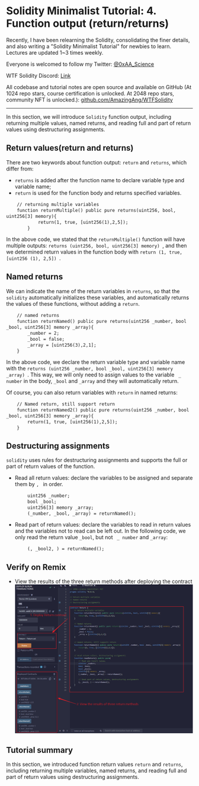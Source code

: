 # Solidity Minimalist Tutorial: 4. Function output (return/returns)

Recently, I have been relearning the Solidity, consolidating the finer details, and also writing a "Solidity Minimalist Tutorial" for newbies to learn. Lectures are updated 1~3 times weekly. 

Everyone is welcomed to follow my Twitter: [@0xAA_Science](https://twitter.com/0xAA_Science)

WTF Solidity Discord: [Link](https://discord.gg/5akcruXrsk)

All codebase and tutorial notes are open source and available on GitHub (At 1024 repo stars, course certification is unlocked. At 2048 repo stars, community NFT is unlocked.): [github.com/AmazingAng/WTFSolidity](https://github.com/AmazingAng/WTFSolidity)

-----

In this section, we will introduce `Solidity` function output, including returning multiple values, named returns, and reading full and part of return values using destructuring assignments. 

## Return values(return and returns)
There are two keywords about function output: `return` and `returns`, which differ from:
- `returns` is added after the function name to declare variable type and variable name;
- `return` is used for the function body and returns specified variables.

```solidity
    // returning multiple variables
    function returnMultiple() public pure returns(uint256, bool, uint256[3] memory){
            return(1, true, [uint256(1),2,5]);
        }
```
In the above code, we stated that the `returnMultiple()` function will have multiple outputs: `returns (uint256, bool, uint256[3] memory) `, and then we determined return values in the function body with `return (1, true, [uint256 (1), 2,5]) `.

## Named returns
We can indicate the name of the return variables in `returns`, so that the `solidity` automatically initializes these variables, and automatically returns the values of these functions, without adding a `return`.

```solidity
    // named returns
    function returnNamed() public pure returns(uint256 _number, bool _bool, uint256[3] memory _array){
        _number = 2;
        _bool = false; 
        _array = [uint256(3),2,1];
    }
```
In the above code, we declare the return variable type and variable name with the `returns (uint256 _number, bool _bool, uint256[3] memory _array) `. This way, we will only need to assign values to the variable ` _ number` in the body, ` _bool ` and ` _array ` and they will automatically return.

Of course, you can also return variables with `return` in named returns:
```solidity
    // Named return, still support return
    function returnNamed2() public pure returns(uint256 _number, bool _bool, uint256[3] memory _array){
        return(1, true, [uint256(1),2,5]);
    }
```
## Destructuring assignments
`solidity` uses rules for destructuring assignments and supports the full or part of return values of the function.
- Read all return values: declare the variables to be assigned and separate them  by `, ` in order.
```solidity
        uint256 _number;
        bool _bool;
        uint256[3] memory _array;
        (_number, _bool, _array) = returnNamed();
```
- Read part of return values: declare the variables to read in return values and the variables not to read can be left out. In the following code, we only read the return value ` _bool `, but not ` _ number` and ` _array `:
```solidity
        (, _bool2, ) = returnNamed();
```

## Verify on Remix
- View the results of the three return methods after deploying the contract
![](./img/4-1.png)


## Tutorial summary
In this section, we introduced function return values `return` and `returns`, including returning multiple variables, named returns, and reading full and part of return values using destructuring assignments. 





